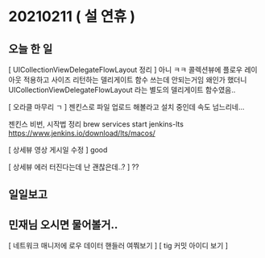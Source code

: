 # 20210211 ( 설 연휴 )
## 오늘 한 일
[ UICollectionViewDelegateFlowLayout 정리 ]
아니 ㅋㅋ 콜렉션뷰에 플로우 레이아웃 적용하고 사이즈 리턴하는 델리게이트 함수 쓰는데 안되는거임
왜인가 했더니 UICollectionViewDelegateFlowLayout 라는 별도의 델리게이트 함수였음..


[ 오라클 마무리 ㄱ ]
젠킨스로 파일 업로드 해볼라고 설치 중인데 속도 넘느리네...

젠킨스 비번, 시작법 정리
brew services start jenkins-lts
https://www.jenkins.io/download/lts/macos/


[ 상세뷰 영상 게시일 수정 ]
good

[ 상세뷰 에러 터진다는데 난 괜찮은데..? ]
??


## 일일보고

## 민재님 오시면 물어볼거..
[ 네트워크 매니저에 로우 데이터 핸들러 여쭤보기 ]
[ tig 커밋 아이디 보기 ]
